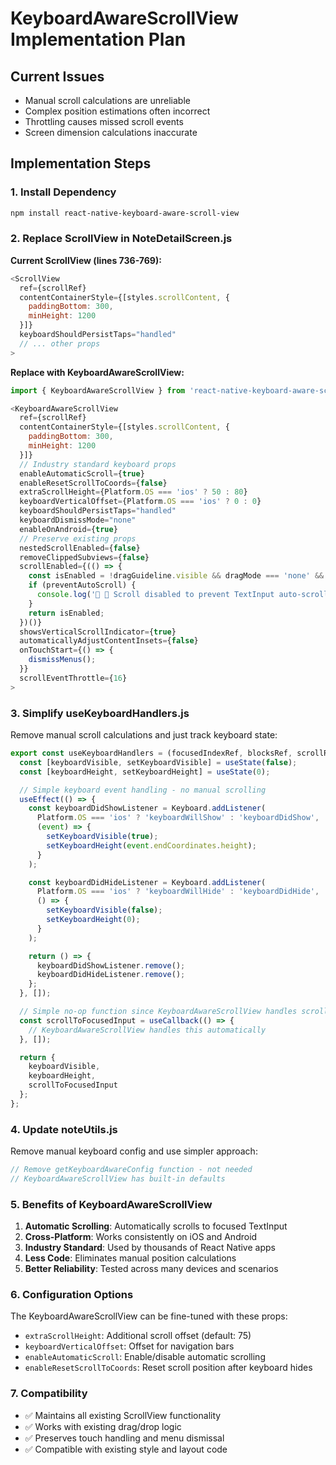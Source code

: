# KeyboardAwareScrollView Implementation Plan

## Current Issues
- Manual scroll calculations are unreliable
- Complex position estimations often incorrect
- Throttling causes missed scroll events
- Screen dimension calculations inaccurate

## Implementation Steps

### 1. Install Dependency
```bash
npm install react-native-keyboard-aware-scroll-view
```

### 2. Replace ScrollView in NoteDetailScreen.js

**Current ScrollView (lines 736-769):**
```javascript
<ScrollView
  ref={scrollRef}
  contentContainerStyle={[styles.scrollContent, {
    paddingBottom: 300,
    minHeight: 1200
  }]}
  keyboardShouldPersistTaps="handled"
  // ... other props
>
```

**Replace with KeyboardAwareScrollView:**
```javascript
import { KeyboardAwareScrollView } from 'react-native-keyboard-aware-scroll-view';

<KeyboardAwareScrollView
  ref={scrollRef}
  contentContainerStyle={[styles.scrollContent, {
    paddingBottom: 300,
    minHeight: 1200
  }]}
  // Industry standard keyboard props
  enableAutomaticScroll={true}
  enableResetScrollToCoords={false}
  extraScrollHeight={Platform.OS === 'ios' ? 50 : 80}
  keyboardVerticalOffset={Platform.OS === 'ios' ? 0 : 0}
  keyboardShouldPersistTaps="handled"
  keyboardDismissMode="none"
  enableOnAndroid={true}
  // Preserve existing props
  nestedScrollEnabled={false}
  removeClippedSubviews={false}
  scrollEnabled={(() => {
    const isEnabled = !dragGuideline.visible && dragMode === 'none' && !preventAutoScroll;
    if (preventAutoScroll) {
      console.log('📍 🚫 Scroll disabled to prevent TextInput auto-scroll');
    }
    return isEnabled;
  })()}
  showsVerticalScrollIndicator={true}
  automaticallyAdjustContentInsets={false}
  onTouchStart={() => {
    dismissMenus();
  }}
  scrollEventThrottle={16}
>
```

### 3. Simplify useKeyboardHandlers.js

Remove manual scroll calculations and just track keyboard state:

```javascript
export const useKeyboardHandlers = (focusedIndexRef, blocksRef, scrollRef, titleInputRef, cardLayoutsRef) => {
  const [keyboardVisible, setKeyboardVisible] = useState(false);
  const [keyboardHeight, setKeyboardHeight] = useState(0);

  // Simple keyboard event handling - no manual scrolling
  useEffect(() => {
    const keyboardDidShowListener = Keyboard.addListener(
      Platform.OS === 'ios' ? 'keyboardWillShow' : 'keyboardDidShow',
      (event) => {
        setKeyboardVisible(true);
        setKeyboardHeight(event.endCoordinates.height);
      }
    );

    const keyboardDidHideListener = Keyboard.addListener(
      Platform.OS === 'ios' ? 'keyboardWillHide' : 'keyboardDidHide',
      () => {
        setKeyboardVisible(false);
        setKeyboardHeight(0);
      }
    );

    return () => {
      keyboardDidShowListener.remove();
      keyboardDidHideListener.remove();
    };
  }, []);

  // Simple no-op function since KeyboardAwareScrollView handles scrolling
  const scrollToFocusedInput = useCallback(() => {
    // KeyboardAwareScrollView handles this automatically
  }, []);

  return {
    keyboardVisible,
    keyboardHeight,
    scrollToFocusedInput
  };
};
```

### 4. Update noteUtils.js

Remove manual keyboard config and use simpler approach:

```javascript
// Remove getKeyboardAwareConfig function - not needed
// KeyboardAwareScrollView has built-in defaults
```

### 5. Benefits of KeyboardAwareScrollView

1. **Automatic Scrolling**: Automatically scrolls to focused TextInput
2. **Cross-Platform**: Works consistently on iOS and Android
3. **Industry Standard**: Used by thousands of React Native apps
4. **Less Code**: Eliminates manual position calculations
5. **Better Reliability**: Tested across many devices and scenarios

### 6. Configuration Options

The KeyboardAwareScrollView can be fine-tuned with these props:

- `extraScrollHeight`: Additional scroll offset (default: 75)
- `keyboardVerticalOffset`: Offset for navigation bars
- `enableAutomaticScroll`: Enable/disable automatic scrolling
- `enableResetScrollToCoords`: Reset scroll position after keyboard hides

### 7. Compatibility

- ✅ Maintains all existing ScrollView functionality
- ✅ Works with existing drag/drop logic
- ✅ Preserves touch handling and menu dismissal
- ✅ Compatible with existing style and layout code